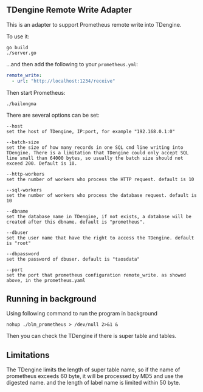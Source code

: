 ## TDengine Remote Write Adapter 

This is an adapter to support Prometheus remote write into TDengine.

To use it:

```
go build
./server.go
```

...and then add the following to your `prometheus.yml`:

```yaml
remote_write:
  - url: "http://localhost:1234/receive"
```

Then start Prometheus:

```
./bailongma 
```
There are several options can be set:

```
--host 
set the host of TDengine, IP:port, for example "192.168.0.1:0"

--batch-size 
set the size of how many records in one SQL cmd line writing into TDengine. There is a limitation that TDengine could only accept SQL line small than 64000 bytes, so usually the batch size should not exceed 200. Default is 10.

--http-workers
set the number of workers who process the HTTP request. default is 10

--sql-workers
set the number of workers who process the database request. default is 10 

--dbname
set the database name in TDengine, if not exists, a database will be created after this dbname. default is "prometheus".

--dbuser
set the user name that have the right to access the TDengine. default is "root"

--dbpassword
set the password of dbuser. default is "taosdata"

--port
set the port that prometheus configuration remote_write. as showed above, in the prometheus.yaml
```


## Running in background

Using following command to run the program in background

```
nohup ./blm_prometheus > /dev/null 2>&1 &
```

Then you can check the TDengine if there is super table and tables.

## Limitations

The TDengine limits the length of super table name, so if the name of prometheus exceeds 60 byte, it will be processed by MD5 and use the digested name. and the length of label name is limited within 50 byte.  